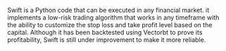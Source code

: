 Swift is a Python code that can be executed in any financial market.
it implements a low-risk trading algorithm that works in any timeframe with the ability to customize the stop loss and take profit level based on the capital.
Although it has been backtested using Vectorbt to prove its profitability, Swift is still under improvement to make it more reliable.

